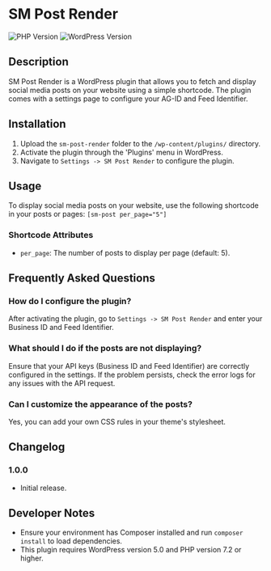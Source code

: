 
# SM Post Render

![PHP Version](https://img.shields.io/badge/PHP-%5E7.4-blue)
![WordPress Version](https://img.shields.io/badge/WordPress-%5E5.0-blue)

## Description

SM Post Render is a WordPress plugin that allows you to fetch and display social media posts on your website using a simple shortcode. The plugin comes with a settings page to configure your AG-ID and Feed Identifier.

## Installation

1. Upload the `sm-post-render` folder to the `/wp-content/plugins/` directory.
2. Activate the plugin through the 'Plugins' menu in WordPress.
3. Navigate to `Settings -> SM Post Render` to configure the plugin.

## Usage

To display social media posts on your website, use the following shortcode in your posts or pages: `[sm-post per_page="5"]`


### Shortcode Attributes

- `per_page`: The number of posts to display per page (default: 5).

## Frequently Asked Questions

### How do I configure the plugin?

After activating the plugin, go to `Settings -> SM Post Render` and enter your Business ID and Feed Identifier.

### What should I do if the posts are not displaying?

Ensure that your API keys (Business ID and Feed Identifier) are correctly configured in the settings. If the problem persists, check the error logs for any issues with the API request.

### Can I customize the appearance of the posts?

Yes, you can add your own CSS rules in your theme's stylesheet.

## Changelog

### 1.0.0
* Initial release.


## Developer Notes

- Ensure your environment has Composer installed and run `composer install` to load dependencies.
- This plugin requires WordPress version 5.0 and PHP version 7.2 or higher.
